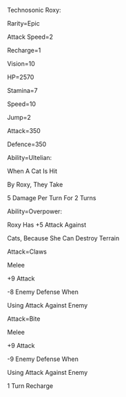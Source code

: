 Technosonic Roxy:

Rarity=Epic

Attack Speed=2

Recharge=1

Vision=10

HP=2570

Stamina=7

Speed=10

Jump=2

Attack=350

Defence=350

Ability=Ultelian:

When A Cat Is Hit

By Roxy, They Take

5 Damage Per Turn For 2 Turns

Ability=Overpower:

Roxy Has +5 Attack Against

Cats, Because She Can Destroy Terrain

Attack=Claws

Melee

+9 Attack

-8 Enemy Defense When

Using Attack Against Enemy

Attack=Bite

Melee

+9 Attack

-9 Enemy Defense When

Using Attack Against Enemy

1 Turn Recharge
